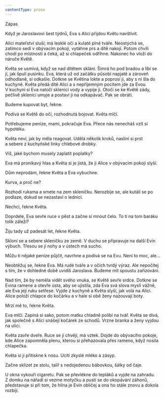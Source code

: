 ```yaml
---
contentType: prose
---
```


<section>

Zápas

Když je Jaroslavovi šest týdnů, Eva s Alicí přijdou Květu navštívit.

Alici mateřství sluší; má lesklé oči a kulaté plné tváře. Neostýchá se, zatímco sedí v obývacím pokoji, vytáhne prs a dítě nakojí. Potom chvíli chodí po místnosti a čeká, až si chlapeček odříhne. Nakonec ho vloží do náruče Květě.

Květa se usmívá, když se nad dítětem sklání. Šimrá ho pod bradou a líbí se jí, jak špulí pusinku. Eva, která už od začátku působí napjatě a zároveň odhodlaně, si odkašle. Dotkne se Květina lokte a poprosí ji, aby s ní šla do kuchyně. Květa předá dítě Alici a s nepříjemným pocitem jde za Evou. V kuchyni si Eva natočí sklenici vody a vypije ji. Otočí se ke Květě zády, pečlivě sklenici umyje a postaví ji na odkapávač. Pak se obrátí.

Budeme kupovat byt, řekne.

Podívá se Květě do očí, rozhodnutá bojovat. Květa mlčí.

Potřebujeme peníze, mami, pokračuje Eva. Přece nás nenecháš vzít si hypotéku.

Květa neví, jak by měla reagovat. Udělá několik kroků, nasliní si prst a sebere z kuchyňské linky chlebové drobky.

Víš, jaké bychom musely zaplatit poplatky?

Eva má pronikavý hlas a Květa si je jistá, že ji Alice v obývacím pokoji slyší.

Dům neprodám, řekne Květa a Eva vybuchne.

Kurva, a proč ne?

Rozhodí rukama a smete na zem skleničku. Nerozbije se, ale kutálí se po podlaze, dokud se nezastaví o lednici.

Nechci, řekne Květa.

Doprdele, Eva sevře ruce v pěst a začne si mnout čelo. To ti na tom baráku tolik záleží?

Žiju tady už padesát let, řekne Květa.

Skloní se a sebere skleničku ze země. V duchu se připravuje na další Evin výbuch. Třesou se jí nohy a v ústech má sucho.

Můžu ti nějaké peníze půjčit, navrhne a podívá se na Evu. Není to moc, ale…

Neobtěžuj se, řekne Eva. Má rudé tváře a v očích tvrdý výraz. Ale nepočítej s tím, že v dohledné době uvidíš Jaroslava. Budeme mít spoustu zařizování.

Nad tím, že by neměla vidět svého vnuka, se Květě sevře srdce. Dotkne se Evina ramene a otevře ústa, aby se ujistila, zda Eva svá slova myslí vážně, ale Eva její ruku setřese. Vyjde z kuchyně a Květa slyší, jak volá na Alici. Alice položí chlapce do kočárku a v hale si obě ženy nazouvají boty.

Mrzí mě to, řekne Květa.

Eva mlčí. Zapíná si sako, potom matku chladně políbí na tvář. Květa se dívá, jak společně s Alicí snášejí kočárek ze schodů. Vrzne branka a ženy vyjdou na ulici.

Květa zavře dveře. Ruce se jí chvějí, má vztek. Dojde do obývacího pokoje, kde Alice zapomněla plenu, kterou si přehazovala přes rameno, když nosila chlapečka.

Květa si ji přitiskne k nosu. Ucítí zkyslé mléko a zásyp.

Začne sklízet ze stolu, talíř s nedojedenou bábovkou, šálky od čaje.

U okna vykouří cigaretu. Pak se převlékne do tepláků a vyjde na zahradu. Z domku na nářadí si vezme motyčku a pustí se do okopávání záhonů, představuje si při tom, že hlína je Evin obličej a ona ho stále znovu a dokola rozbíjí.

</section>
